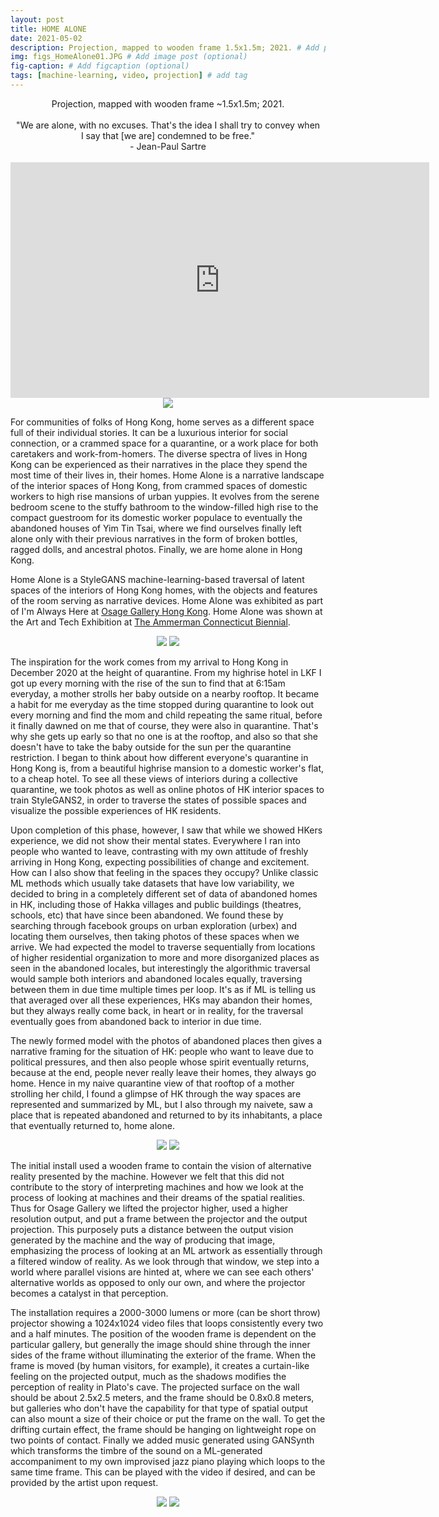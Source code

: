 ```yaml
---
layout: post
title: HOME ALONE
date: 2021-05-02
description: Projection, mapped to wooden frame 1.5x1.5m; 2021. # Add post description (optional)
img: figs_HomeAlone01.JPG # Add image post (optional)
fig-caption: # Add figcaption (optional)
tags: [machine-learning, video, projection] # add tag
---
```

<p align="center">
Projection, mapped with wooden frame ~1.5x1.5m; 2021.<br><br>
"We are alone, with no excuses. That's the idea I shall try to convey when<br>
I say that [we are] condemned to be free."<br>
- Jean-Paul Sartre<br><br>
<iframe width="670" height="377" src="https://www.youtube.com/embed/O27S71gmMeM" title="YouTube video player" frameborder="0" allow="accelerometer; autoplay; clipboard-write; encrypted-media; gyroscope; picture-in-picture" allowfullscreen></iframe>
<img src="{{site.baseurl}}/assets/img/proj_iwasalwaysthere-10.jpg">
</p>

For communities of folks of Hong Kong, home serves as a different space full of their individual stories. It can be a luxurious interior for social connection, or a crammed space for a quarantine, or a work place for both caretakers and work-from-homers. The diverse spectra of lives in Hong Kong can be experienced as their narratives in the place they spend the most time of their lives in, their homes. Home Alone is a narrative landscape of the interior spaces of Hong Kong, from crammed spaces of domestic workers to high rise mansions of urban yuppies. It evolves from the serene bedroom scene to the stuffy bathroom to the window-filled high rise to the compact guestroom for its domestic worker populace to eventually the abandoned houses of Yim Tin Tsai, where we find ourselves finally left alone only with their previous narratives in the form of broken bottles, ragged dolls, and ancestral photos. Finally, we are home alone in Hong Kong.

Home Alone is a StyleGANS machine-learning-based traversal of latent spaces of the interiors of Hong Kong homes, with the objects and features of the room serving as narrative devices. Home Alone was exhibited as part of I'm Always Here at [Osage Gallery Hong Kong][show]. Home Alone was shown at the Art and Tech Exhibition at [The Ammerman Connecticut Biennial](http://artsandtechsymposium.digital.conncoll.edu/participants/).

[show]: {{site.baseurl}}/assets/img/ImAlwaysHere_Pamphlet_RAYLC_crop.pdf

<p align="center">
<img src="{{site.baseurl}}/assets/img/proj_iwasalwaysthere-24.jpg">
<img src="{{site.baseurl}}/assets/img/figs_homealoneosage01.gif">
</p>

The inspiration for the work comes from my arrival to Hong Kong in December 2020 at the height of quarantine. From my highrise hotel in LKF I got up every morning with the rise of the sun to find that at 6:15am everyday, a mother strolls her baby outside on a nearby rooftop. It became a habit for me everyday as the time stopped during quarantine to look out every morning and find the mom and child repeating the same ritual, before it finally dawned on me that of course, they were also in quarantine. That's why she gets up early so that no one is at the rooftop, and also so that she doesn't have to take the baby outside for the sun per the quarantine restriction. I began to think about how different everyone's quarantine in Hong Kong is, from a beautiful highrise mansion to a domestic worker's flat, to a cheap hotel. To see all these views of interiors during a collective quarantine, we took photos as well as online photos of HK interior spaces to train StyleGANS2, in order to traverse the states of possible spaces and visualize the possible experiences of HK residents.

Upon completion of this phase, however, I saw that while we showed HKers experience, we did not show their mental states. Everywhere I ran into people who wanted to leave, contrasting with my own attitude of freshly arriving in Hong Kong, expecting possibilities of change and excitement. How can I also show that feeling in the spaces they occupy? Unlike classic ML methods which usually take datasets that have low variability, we decided to bring in a completely different set of data of abandoned homes in HK, including those of Hakka villages and public buildings (theatres, schools, etc) that have since been abandoned. We found these by searching through facebook groups on urban exploration (urbex) and locating them ourselves, then taking photos of these spaces when we arrive. We had expected the model to traverse sequentially from locations of higher residential organization to more and more disorganized places as seen in the abandoned locales, but interestingly the algorithmic traversal would sample both interiors and abandoned locales equally, traversing between them in due time multiple times per loop. It's as if ML is telling us that averaged over all these experiences, HKs may abandon their homes, but they always really come back, in heart or in reality, for the traversal eventually goes from abandoned back to interior in due time.

The newly formed model with the photos of abandoned places then gives a narrative framing for the situation of HK: people who want to leave due to political pressures, and then also people whose spirit eventually returns, because at the end, people never really leave their homes, they always go home. Hence in my naive quarantine view of that rooftop of a mother strolling her child, I found a glimpse of HK through the way spaces are represented and summarized by ML, but I also through my naivete, saw a place that is repeated abandoned and returned to by its inhabitants, a place that eventually returned to, home alone.

<p align="center">
<img src="{{site.baseurl}}/assets/img/figs_HomeAlone01.gif">
<img src="{{site.baseurl}}/assets/img/figs_HomeAlone02.jpg">
</p>

The initial install used a wooden frame to contain the vision of alternative reality presented by the machine. However we felt that this did not contribute to the story of interpreting machines and how we look at the process of looking at machines and their dreams of the spatial realities. Thus for Osage Gallery we lifted the projector higher, used a higher resolution output, and put a frame between the projector and the output projection. This purposely puts a distance between the output vision generated by the machine and the way of producing that image, emphasizing the process of looking at an ML artwork as essentially through a filtered window of reality. As we look through that window, we step into a world where parallel visions are hinted at, where we can see each others' alternative worlds as opposed to only our own, and where the projector becomes a catalyst in that perception.

The installation requires a 2000-3000 lumens or more (can be short throw) projector showing a 1024x1024 video files that loops consistently every two and a half minutes. The position of the wooden frame is dependent on the particular gallery, but generally the image should shine through the inner sides of the frame without illuminating the exterior of the frame. When the frame is moved (by human visitors, for example), it creates a curtain-like feeling on the projected output, much as the shadows modifies the perception of reality in Plato's cave. The projected surface on the wall should be about 2.5x2.5 meters, and the frame should be 0.8x0.8 meters, but galleries who don't have the capability for that type of spatial output can also mount a size of their choice or put the frame on the wall. To get the drifting curtain effect, the frame should be hanging on lightweight rope on two points of contact. Finally we added music generated using GANSynth which transforms the timbre of the sound on a ML-generated accompaniment to my own improvised jazz piano playing which loops to the same time frame. This can be played with the video if desired, and can be provided by the artist upon request.

<p align="center">
<img src="{{site.baseurl}}/assets/img/proj_iwasalwaysthere-25.jpg">
<img src="{{site.baseurl}}/assets/img/proj_iwasalwaysthere-54.jpg">
</p>
